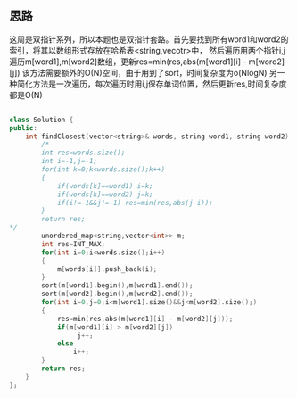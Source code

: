 ## 思路
这周是双指针系列，所以本题也是双指针套路。首先要找到所有word1和word2的索引，将其以数组形式存放在哈希表<string,vecotr<int>>中，
然后遍历用两个指针i,j遍历m[word1],m[word2]数组，更新res=min(res,abs(m[word1][i] - m[word2][j])
该方法需要额外的O(N)空间，由于用到了sort，时间复杂度为o(NlogN)
另一种简化方法是一次遍历，每次遍历时用i,j保存单词位置，然后更新res,时间复杂度都是O(N)

```c++

class Solution {
public:
    int findClosest(vector<string>& words, string word1, string word2) {
        /*
        int res=words.size();
        int i=-1,j=-1;
        for(int k=0;k<words.size();k++)
        {
            if(words[k]==word1) i=k;
            if(words[k]==word2) j=k;
            if(i!=-1&&j!=-1) res=min(res,abs(j-i));
        }
        return res;
*/
        unordered_map<string,vector<int>> m;
        int res=INT_MAX;
        for(int i=0;i<words.size();i++)
        {
            m[words[i]].push_back(i);
        }
        sort(m[word1].begin(),m[word1].end());
        sort(m[word2].begin(),m[word2].end());
        for(int i=0,j=0;i<m[word1].size()&&j<m[word2].size();)
        {
            res=min(res,abs(m[word1][i] - m[word2][j]));
            if(m[word1][i] > m[word2][j])
                 j++;
            else
                i++;
        }
        return res;
    }
};



```
